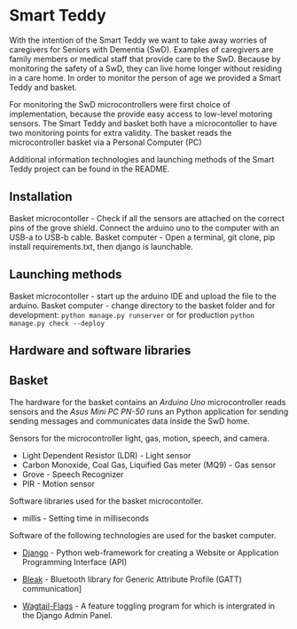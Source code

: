 # Smart Teddy

With the intention of the Smart Teddy we want to take away worries of caregivers for Seniors with Dementia (SwD). Examples of caregivers are family members or medical staff that provide care to the SwD. Because by monitoring the safety of a SwD, they can live home longer without residing in a care home. In order to monitor the person of age we provided a Smart Teddy and basket.

For monitoring the SwD microcontrollers were first choice of implementation, because the provide easy access to low-level motoring sensors. The Smart Teddy and basket both have a microcontoller to have two monitoring points for extra validity. The basket reads the microcontroller basket via a Personal Computer (PC)

Additional information technologies and launching methods of the Smart Teddy project can be found in the README.

## Installation

Basket microcontoller - Check if all the sensors are attached on the correct pins of the grove shield. Connect the arduino uno to the computer with an USB-a to USB-b cable.
Basket computer - Open a terminal, git clone, pip install requirements.txt, then django is launchable.

## Launching methods

Basket microcontoller - start up the arduino IDE and upload the file to the arduino.
Basket computer - change directory to the basket folder and for development: `python manage.py runserver` or for production `python manage.py check --deploy`

## Hardware and software libraries

## Basket

The hardware for the basket contains an *Arduino Uno* microcontroller reads sensors and the *Asus Mini PC PN-50* runs an Python application for sending sending messages and communicates data inside the SwD home.

Sensors for the microcontroller light, gas, motion, speech, and camera.

* Light Dependent Resistor (LDR) - Light sensor
* Carbon Monoxide, Coal Gas, Liquified Gas meter (MQ9) - Gas sensor
* Grove - Speech Recognizer
* PIR - Motion sensor

Software libraries used for the basket microcontoller.

* millis - Setting time in milliseconds  

Software of the following technologies are used for the basket computer.

* [Django](https://www.djangoproject.com/) - Python web-framework for creating a Website or Application Programming Interface (API)

* [Bleak](https://github.com/hbldh/bleak) - Bluetooth library for Generic Attribute Profile (GATT) communication]

* [Wagtail-Flags](https://github.com/cfpb/wagtail-flags) - A feature toggling program for which is intergrated in the Django Admin Panel.
